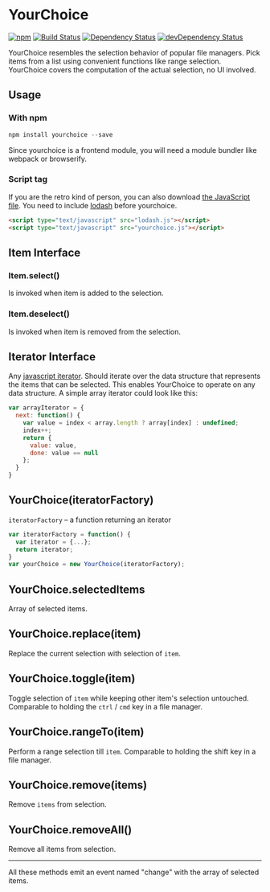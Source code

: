 # YourChoice

[![npm](https://img.shields.io/npm/v/yourchoice.svg)](https://www.npmjs.com/package/yourchoice)
[![Build Status](https://travis-ci.org/actano/yourchoice.svg?branch=master)](https://travis-ci.org/actano/yourchoice)
[![Dependency Status](https://david-dm.org/actano/yourchoice.svg)](https://david-dm.org/actano/yourchoice)
[![devDependency Status](https://david-dm.org/actano/yourchoice/dev-status.svg)](https://david-dm.org/actano/yourchoice#info=devDependencies)

YourChoice resembles the selection behavior of popular file managers. Pick items from a list using convenient functions like range selection. YourChoice covers the computation of the actual selection, no UI involved.

## Usage

### With npm

```javascript
npm install yourchoice --save
```

Since yourchoice is a frontend module, you will need a module bundler like webpack or browserify.

### Script tag

If you are the retro kind of person, you can also download [the JavaScript file](bundle/yourchoice.js). You need to include [lodash](https://lodash.com/) before yourchoice.

```html
<script type="text/javascript" src="lodash.js"></script>
<script type="text/javascript" src="yourchoice.js"></script>
```

## Item Interface

### Item.select()

Is invoked when item is added to the selection.

### Item.deselect()

Is invoked when item is removed from the selection.

## Iterator Interface

Any [javascript iterator](http://www.ecma-international.org/ecma-262/6.0/#sec-iterator-interface). Should iterate over the data structure that represents the items that can be selected. This enables YourChoice to operate on any data structure. A simple array iterator could look like this:

```javascript
var arrayIterator = {
  next: function() {
    var value = index < array.length ? array[index] : undefined;
    index++;
    return {
      value: value,
      done: value == null
    };
  }
}
```

## YourChoice(iteratorFactory)

`iteratorFactory` – a function returning an iterator

```javascript
var iteratorFactory = function() {
  var iterator = {...};
  return iterator;
}
var yourChoice = new YourChoice(iteratorFactory);
```

## YourChoice.selectedItems

Array of selected items.

## YourChoice.replace(item)

Replace the current selection with selection of `item`.

## YourChoice.toggle(item)

Toggle selection of `item` while keeping other item's selection untouched. Comparable to holding the `ctrl` / `cmd` key in a file manager.

## YourChoice.rangeTo(item)

Perform a range selection till `item`. Comparable to holding the shift key in a file manager.

## YourChoice.remove(items)

Remove `items` from selection.

## YourChoice.removeAll()

Remove all items from selection.

***

All these methods emit an event named "change" with the array of selected items.
